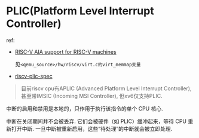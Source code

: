 # PLIC(Platform Level Interrupt Controller)
ref:
- [RISC-V AIA support for RISC-V machines](https://qemu-project.gitlab.io/qemu/specs/riscv-aia.html)

    见`<qemu_source>/hw/riscv/virt.c的virt_memmap变量`
- [riscv-plic-spec](https://github.com/riscv/riscv-plic-spec)

> 目前riscv cpu有APLIC (Advanced Platform Level Interrupt Controller), 甚至带IMSIC (Incoming MSI
Controller), 但xv6仅支持PLIC.

中断的启用和禁用是本地的，只作用于执行该指令的单个 CPU 核心.

中断在关闭期间并不会被丢弃. 它们会被硬件（如 PLIC）缓冲起来，等待 CPU 重新打开中断. 一旦中断被重新启用，这些“待处理”的中断就会被立即处理.